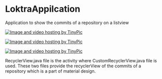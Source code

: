 # LoktraAppilcation
Application to show the commits of a repository on a listview


<a href="http://tinypic.com?ref=213goj6" target="_blank"><img src="http://i68.tinypic.com/213goj6.jpg" border="0" alt="Image and video hosting by TinyPic"></a>

<a href="http://tinypic.com?ref=105pj4w" target="_blank"><img src="http://i67.tinypic.com/105pj4w.jpg" border="0" alt="Image and video hosting by TinyPic"></a>

<a href="http://tinypic.com?ref=2ennhv6" target="_blank"><img src="http://i66.tinypic.com/2ennhv6.jpg" border="0" alt="Image and video hosting by TinyPic"></a>




RecyclerView.java file is the activity where CustomRecyclerView.java file is used. These two files provide the recyclerView of the commits of a repository which is a part of material design.

